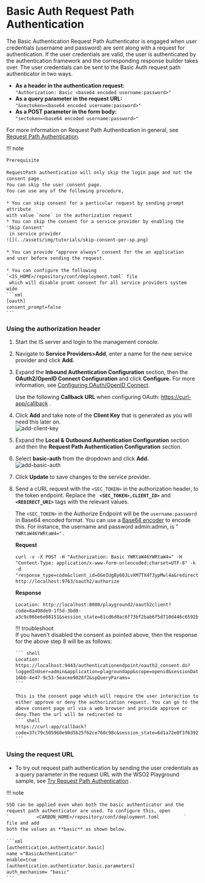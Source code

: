 # Basic Auth Request Path Authentication

The Basic Authentication Request Path Authenticator is engaged when user
credentials (username and password) are sent along with a request for
authentication. If the user credentials are valid, the user is
authenticated by the authentication framework and the corresponding
response builder takes over. The user credentials can be sent to the
Basic Auth request path authenticator in two ways.

-   **As a header in the authentication request:**<br>
    `"Authorization: Basic <base64 encoded username:password>"`
-   **As a query parameter in the request URL:**<br>
    `"&sectoken=<base64 encoded username:password>"`
-   **As a POST parameter in the form body:**<br>
    `"sectoken=<base64 encoded username:password>"`

For more information on Request Path Authentication in general, see
[Request Path Authentication](../../learn/request-path-authentication).

!!! note
    
    Prerequisite
    
    RequestPath authentication will only skip the login page and not the consent page.
    You can skip the user consent page. 
    You can use any of the following procedure,
    
    * You can skip consent for a particular request by sending prompt attribute 
    with value `none` in the authorization request
    * You can skip the consent for a service provider by enabling the 'Skip Consent'
     in service provider
    ![](../assets/img/tutorials/skip-consent-per-sp.png)

    * You can provide "approve always" consent for the an application
    and user before sending the request.
    
    * You can configure the following `<IS_HOME>/repository/conf/deployment.toml` file
     which will disable promt consent for all service providers system wide
    ```xml
    [oauth]
    consent_prompt=false
    ```
### Using the authorization header

1.  Start the IS server and login to the management console.
2.  Navigate to **Service Providers\>Add**, enter a name for the new
    service provider and click **Add.**
3.  Expand the **Inbound Authentication Configuration** section, then
    the **OAuth2/OpenID Connect Configuration** and click **Configure.**
    For more information, see [Configuring OAuth/OpenID
    Connect](../../learn/oauth2-openid-connect-overview).

    Use the following **Callback URL** when configuring OAuth:
    [https://curl-app/callback](https://www.google.com/url?q=https%3A%2F%2Fcurl-app%2Fcallback&sa=D&sntz=1&usg=AFQjCNFg_ALm4TWPOaAI9WC2YYeVsjmcZA)
    .

4.  Click **Add** and take note of the **Client Key** that is generated
    as you will need this later on.  
    ![add-client-key](../assets/img/using-wso2-identity-server/add-client-key.png)
5.  Expand the **Local & Outbound Authentication Configuration** section
    and then the **Request Path Authentication Configuration** section.
6.  Select **basic-auth** from the dropdown and click **Add.**  
    ![add-basic-auth](../assets/img/using-wso2-identity-server/add-basic-auth.png)
7.  Click **Update** to save changes to the service provider.
8.  Send a cURL request with the `<SEC_TOKEN>` in the authorization header, to the token endpoint. 
    Replace the **` <SEC_TOKEN>,CLIENT_ID>`** and **`<REDIRECT_URI>`** tags with the relevant values.

    The `<SEC_TOKEN>` in the Authorize Endpoint will be the `username:password` in Base64
    encoded format. You can use a [Base64 encoder](https://www.base64encode.org/) 
    to encode this. For instance, the username and password admin:admin, is "
    `YWRtaW46YWRtaW4=".           `

    **Request**

    ``` shell
    curl -v -X POST -H "Authorization: Basic YWRtaW46YWRtaW4=" -H "Content-Type: application/x-www-form-urlencoded;charset=UTF-8" -k -d "response_type=code&client_id=OGeIUgBy60JLvXM7TX4f3ypMwl4a&redirect_uri=http://localhost:8080/playground2/oauth2client&scope=openid&prompt=none"  http://localhost:9763/oauth2/authorize
    ```

    **Response**

    ``` shell
    Location: http://localhost:8080/playground2/oauth2client?code=8a498de9-1f5d-3bd0-a3c9c06be6e08151&session_state=61cd6d0ac6f73bf2bab6f5d710d446c6592b6bedb01c240c1377312118f3e186.N92JLOL5gufcXSwxh2V4xg
    ```

    !!! troubleshoot  
        If you haven't disabled the consent as pointed above, then the response
        for the above step 8 will be as follows:
    
        ``` shell
        Location: https://localhost:9443/authenticationendpoint/oauth2_consent.do?loggedInUser=admin&application=plagroundapp&scope=openid&sessionDataKeyConsent=a14f4a5d-16bb-4e47-9c53-5eacee9828f2&spQueryParams=
        ```
    
        This is the consent page which will require the user interaction to
        either approve or deny the authorization request. You can go to the
        above consent page url via a web browser and provide approve or
        deny.Then the url will be redirected to
        ``` shell
        https://curl-app/callback?code=37c79c505960e90d5b25f62ce760c98c&session_state=6d1a72e0f3f6392d6648ec5e6ed0
        ```
  
### Using the request URL

-   To try out request path authentication by sending the user
    credentials as a query parameter in the request URL with the WSO2
    Playground sample, see [Try Request Path
    Authentication](../../learn/try-request-path-authentication)
    .

  

!!! note
    
    SSO can be applied even when both the basic authenticator and the
    request path authenticator are used. To configure this, open
    `          <CARBON_HOME>/repository/conf/deployment.toml         ` file and add
    both the values as **basic** as shown below. 
    
    ```xml
    [authentication.authenticator.basic] 
    name ="BasicAuthenticator"
    enable=true
    [authentication.authenticator.basic.parameters]
    auth_mechanism= "basic"
    ```
